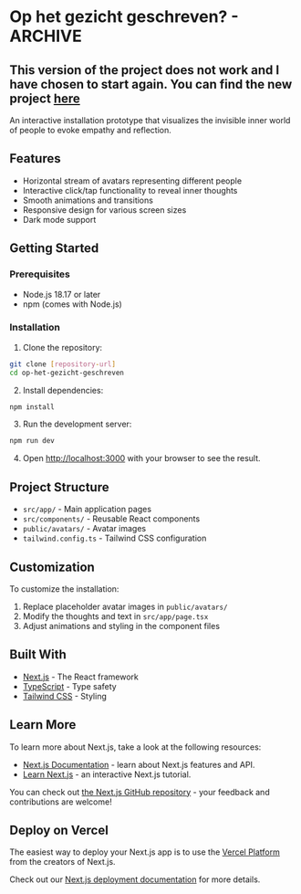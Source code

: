 # Op het gezicht geschreven? - ARCHIVE

## This version of the project does not work and I have chosen to start again. You can find the new project [here](https://github.com/NielsdeLaat/op-het-gezicht-geschreven)

An interactive installation prototype that visualizes the invisible inner world of people to evoke empathy and reflection.

## Features

- Horizontal stream of avatars representing different people
- Interactive click/tap functionality to reveal inner thoughts
- Smooth animations and transitions
- Responsive design for various screen sizes
- Dark mode support

## Getting Started

### Prerequisites

- Node.js 18.17 or later
- npm (comes with Node.js)

### Installation

1. Clone the repository:

```bash
git clone [repository-url]
cd op-het-gezicht-geschreven
```

2. Install dependencies:

```bash
npm install
```

3. Run the development server:

```bash
npm run dev
```

4. Open [http://localhost:3000](http://localhost:3000) with your browser to see the result.

## Project Structure

- `src/app/` - Main application pages
- `src/components/` - Reusable React components
- `public/avatars/` - Avatar images
- `tailwind.config.ts` - Tailwind CSS configuration

## Customization

To customize the installation:

1. Replace placeholder avatar images in `public/avatars/`
2. Modify the thoughts and text in `src/app/page.tsx`
3. Adjust animations and styling in the component files

## Built With

- [Next.js](https://nextjs.org/) - The React framework
- [TypeScript](https://www.typescriptlang.org/) - Type safety
- [Tailwind CSS](https://tailwindcss.com/) - Styling

## Learn More

To learn more about Next.js, take a look at the following resources:

- [Next.js Documentation](https://nextjs.org/docs) - learn about Next.js features and API.
- [Learn Next.js](https://nextjs.org/learn) - an interactive Next.js tutorial.

You can check out [the Next.js GitHub repository](https://github.com/vercel/next.js) - your feedback and contributions are welcome!

## Deploy on Vercel

The easiest way to deploy your Next.js app is to use the [Vercel Platform](https://vercel.com/new?utm_medium=default-template&filter=next.js&utm_source=create-next-app&utm_campaign=create-next-app-readme) from the creators of Next.js.

Check out our [Next.js deployment documentation](https://nextjs.org/docs/app/building-your-application/deploying) for more details.
